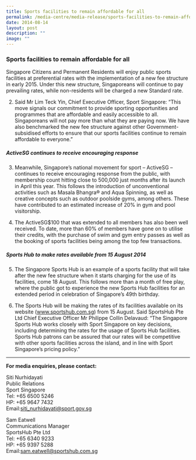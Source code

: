 ```yaml
---
title: Sports facilities to remain affordable for all
permalink: /media-centre/media-release/sports-facilities-to-remain-affordable-for-all/
date: 2014-08-14
layout: post
description: ""
image: ""
---
```

### **Sports facilities to remain affordable for all**
Singapore Citizens and Permanent Residents will enjoy public sports facilities at preferential rates with the implementation of a new fee structure in early 2015. Under this new structure, Singaporeans will continue to pay prevailing rates, while non-residents will be charged a new Standard rate.

2. Said Mr Lim Teck Yin, Chief Executive Officer, Sport Singapore: “This move signals our commitment to provide sporting opportunities and programmes that are affordable and easily accessible to all. Singaporeans will not pay more than what they are paying now. We have also benchmarked the new fee structure against other Government-subsidised efforts to ensure that our sports facilities continue to remain affordable to everyone.”

##### **ActiveSG continues to receive encouraging response**

3. Meanwhile, Singapore’s national movement for sport – ActiveSG – continues to receive encouraging response from the public, with membership count hitting close to 500,000 just months after its launch in April this year. This follows the introduction of unconventional activities such as Masala Bhangra® and Aqua Spinning, as well as creative concepts such as outdoor poolside gyms, among others. These have contributed to an estimated increase of 20% in gym and pool visitorship.

4. The ActiveSG$100 that was extended to all members has also been well received. To date, more than 60% of members have gone on to utilise their credits, with the purchase of swim and gym entry passes as well as the booking of sports facilities being among the top few transactions.

##### **Sports Hub to make rates available from 15 August 2014**

5. The Singapore Sports Hub is an example of a sports facility that will take after the new fee structure when it starts charging for the use of its facilities, come 18 August. This follows more than a month of free play, where the public got to experience the new Sports Hub facilities for an extended period in celebration of Singapore’s 49th birthday.

6. The Sports Hub will be making the rates of its facilities available on its website (www.sportshub.com.sg) from 15 August. Said SportsHub Pte Ltd Chief Executive Officer Mr Philippe Collin Delavaud: “The Singapore Sports Hub works closely with Sport Singapore on key decisions, including determining the rates for the usage of Sports Hub facilities. Sports Hub patrons can be assured that our rates will be competitive with other sports facilities across the island, and in line with Sport Singapore’s pricing policy.”

---

**For media enquiries, please contact:**

Siti Nurhidayati<br>
Public Relations<br>
Sport Singapore<br>
Tel: +65 6500 5246<br>
HP: +65 9647 7432<br>
Email:[siti\_nurhidayati@sport.gov.sg](http:)


Sam Eatwell<br>
Communications Manager<br>
SportsHub Pte Ltd<br>
Tel: +65 6340 9233<br>
HP: +65 9397 5288<br>
Email:[sam.eatwell@sportshub.com.sg](http:)